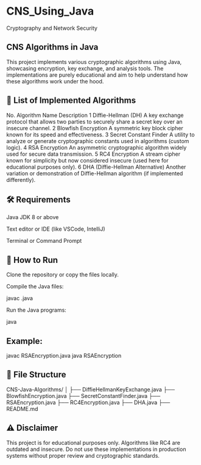 # CNS_Using_Java
Cryptography and Network Security
## CNS Algorithms in Java

This project implements various cryptographic algorithms using Java, showcasing encryption, key exchange, and analysis tools. The implementations are purely educational and aim to help understand how these algorithms work under the hood.

## 📁 List of Implemented Algorithms
No.	Algorithm Name	Description
1	Diffie-Hellman (DH)	A key exchange protocol that allows two parties to securely share a secret key over an insecure channel.
2	Blowfish Encryption	A symmetric key block cipher known for its speed and effectiveness.
3	Secret Constant Finder	A utility to analyze or generate cryptographic constants used in algorithms (custom logic).
4	RSA Encryption	An asymmetric cryptographic algorithm widely used for secure data transmission.
5	RC4 Encryption	A stream cipher known for simplicity but now considered insecure (used here for educational purposes only).
6	DHA (Diffie-Hellman Alternative)	Another variation or demonstration of Diffie-Hellman algorithm (if implemented differently).
## 🛠️ Requirements

Java JDK 8 or above

Text editor or IDE (like VSCode, IntelliJ)

Terminal or Command Prompt

## 🚀 How to Run

Clone the repository or copy the files locally.

Compile the Java files:

javac <Filename>.java


Run the Java programs:

java <ClassName>


## Example:

javac RSAEncryption.java
java RSAEncryption

## 📂 File Structure 
CNS-Java-Algorithms/
│
├── DiffieHellmanKeyExchange.java
├── BlowfishEncryption.java
├── SecretConstantFinder.java
├── RSAEncryption.java
├── RC4Encryption.java
├── DHA.java
├── README.md

## ⚠️ Disclaimer

This project is for educational purposes only. Algorithms like RC4 are outdated and insecure. Do not use these implementations in production systems without proper review and cryptographic standards.

